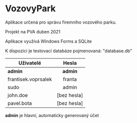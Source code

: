 # VozovyPark
Aplikace určená pro správu firemního vozového parku.

Projekt na PVA duben 2021

Aplikace využívá Windows Forms a SQLite

K dispozici je testovací databáze pojmenovaná: "database.db"
 
| Uživatelé           | Hesla         |
| ------------------- |:-------------:|
| **admin**           | **admin**     | 
| frantisek.voprsalek | franta        |
| sudo                | admin         |
| john.doe            | [bez hesla]   |
| pavel.bota          | [bez hesla]   |

**admin** je hlavní, automaticky generovaný účet
                        
